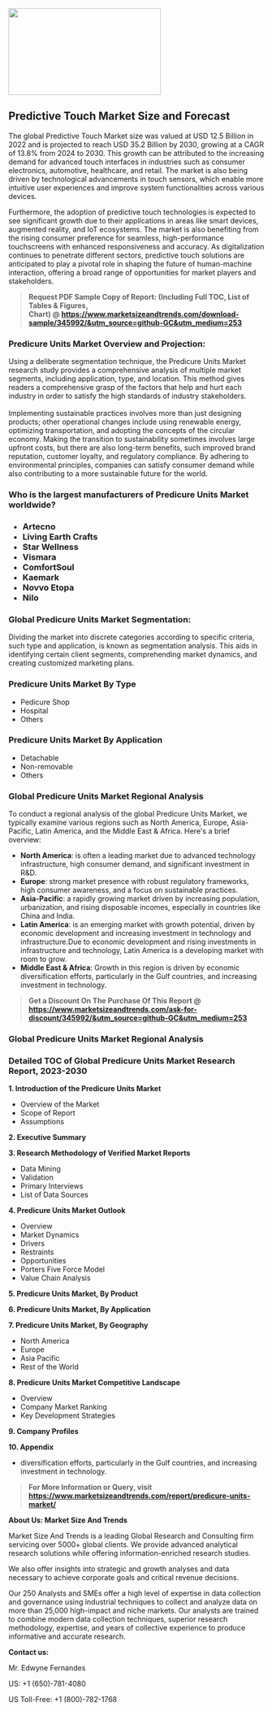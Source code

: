 <p><img class="alignnone size-medium wp-image-20088" src="https://ffe5etoiles.com/wp-content/uploads/2024/12/MST1-300x171.png" alt="" width="300" height="171" /></p><h2>Predictive Touch Market Size and Forecast</h2><p>The global Predictive Touch Market size was valued at USD 12.5 Billion in 2022 and is projected to reach USD 35.2 Billion by 2030, growing at a CAGR of 13.8% from 2024 to 2030. This growth can be attributed to the increasing demand for advanced touch interfaces in industries such as consumer electronics, automotive, healthcare, and retail. The market is also being driven by technological advancements in touch sensors, which enable more intuitive user experiences and improve system functionalities across various devices.</p><p>Furthermore, the adoption of predictive touch technologies is expected to see significant growth due to their applications in areas like smart devices, augmented reality, and IoT ecosystems. The market is also benefiting from the rising consumer preference for seamless, high-performance touchscreens with enhanced responsiveness and accuracy. As digitalization continues to penetrate different sectors, predictive touch solutions are anticipated to play a pivotal role in shaping the future of human-machine interaction, offering a broad range of opportunities for market players and stakeholders.</p></p><blockquote id="" class=""><strong>Request PDF Sample Copy of Report: (Including Full TOC, List of Tables &amp; Figures, Chart)&nbsp;@&nbsp;<strong><a href="https://www.marketsizeandtrends.com/download-sample/345992/&utm_source=github-GC&utm_medium=253" target="_blank">https://www.marketsizeandtrends.com/download-sample/345992/&utm_source=github-GC&utm_medium=253</a></strong></strong></blockquote><h3 id="" class="">Predicure Units Market&nbsp;Overview and Projection:</h3><p id="" class="">Using a deliberate segmentation technique, the Predicure Units Market research study provides a comprehensive analysis of multiple market segments, including application, type, and location. This method gives readers a comprehensive grasp of the factors that help and hurt each industry in order to satisfy the high standards of industry stakeholders. <br /> <br />Implementing sustainable practices involves more than just designing products; other operational changes include using renewable energy, optimizing transportation, and adopting the concepts of the circular economy. Making the transition to sustainability sometimes involves large upfront costs, but there are also long-term benefits, such improved brand reputation, customer loyalty, and regulatory compliance. By adhering to environmental principles, companies can satisfy consumer demand while also contributing to a more sustainable future for the world.</p><h3 id="" class="">Who is the largest manufacturers of&nbsp;Predicure Units Market worldwide?</h3><h3 class=""><p><ul><li>Artecno </li><li> Living Earth Crafts </li><li> Star Wellness </li><li> Vismara </li><li> ComfortSoul </li><li> Kaemark </li><li> Novvo Etopa </li><li> Nilo</li></ul></p></h3><h3 id="" class="">Global&nbsp;Predicure Units Market Segmentation:</h3><p id="" class="">Dividing the market into discrete categories according to specific criteria, such type and application, is known as segmentation analysis. This aids in identifying certain client segments, comprehending market dynamics, and creating customized marketing plans.</p><h3 id="" class="">Predicure Units Market&nbsp;By Type</h3><p><p><ul><li>Pedicure Shop</li><li> Hospital</li><li> Others</p></li></ul></p></p><h3 id="" class="">Predicure Units Market&nbsp;By Application</h3><p class=""><p><ul><li>Detachable</li><li> Non-removable</li><li> Others</li></ul></p></p><h3 id="" class="">Global Predicure Units Market Regional Analysis</h3><p id="" class="">To conduct a regional analysis of the global Predicure Units Market, we typically examine various regions such as North America, Europe, Asia-Pacific, Latin America, and the Middle East &amp; Africa. Here's a brief overview:</p><ul><li><strong>North America</strong>: is often a leading market due to advanced technology infrastructure, high consumer demand, and significant investment in R&amp;D.</li><li><strong>Europe</strong>: strong market presence with robust regulatory frameworks, high consumer awareness, and a focus on sustainable practices.</li><li><strong>Asia-Pacific</strong>: a rapidly growing market driven by increasing population, urbanization, and rising disposable incomes, especially in countries like China and India.</li><li><strong>Latin America</strong>: is an emerging market with growth potential, driven by economic development and increasing investment in technology and infrastructure.Due to economic development and rising investments in infrastructure and technology, Latin America is a developing market with room to grow.</li><li><strong>Middle East &amp; Africa</strong>: Growth in this region is driven by economic diversification efforts, particularly in the Gulf countries, and increasing investment in technology.</li></ul><blockquote id="" class=""><strong>Get a Discount On The Purchase Of This Report @ <strong><a href="https://www.marketsizeandtrends.com/ask-for-discount/345992/&utm_source=github-GC&utm_medium=253" target="_blank">https://www.marketsizeandtrends.com/ask-for-discount/345992/&utm_source=github-GC&utm_medium=253</a></strong></strong></blockquote><h3 id="" class="">Global Predicure Units Market Regional Analysis</h3><h3 id="" class="">Detailed TOC of Global Predicure Units Market Research Report, 2023-2030</h3><p id="" class=""><strong>1. Introduction of the Predicure Units Market</strong></p><ul><li>Overview of the Market</li><li>Scope of Report</li><li>Assumptions</li></ul><p id="" class=""><strong>2. Executive Summary</strong></p><p id="" class=""><strong>3. Research Methodology of Verified Market Reports</strong></p><ul><li>Data Mining</li><li>Validation</li><li>Primary Interviews</li><li>List of Data Sources</li></ul><p id="" class=""><strong>4. Predicure Units Market Outlook</strong></p><ul><li>Overview</li><li>Market Dynamics</li><li>Drivers</li><li>Restraints</li><li>Opportunities</li><li>Porters Five Force Model</li><li>Value Chain Analysis</li></ul><p id="" class=""><strong>5. Predicure Units Market, By Product</strong></p><p id="" class=""><strong>6. Predicure Units Market, By Application</strong></p><p id="" class=""><strong>7. Predicure Units Market, By Geography</strong></p><ul><li>North America</li><li>Europe</li><li>Asia Pacific</li><li>Rest of the World</li></ul><p id="" class=""><strong>8. Predicure Units Market Competitive Landscape</strong></p><ul><li>Overview</li><li>Company Market Ranking</li><li>Key Development Strategies</li></ul><p id="" class=""><strong>9. Company Profiles</strong></p><p id="" class=""><strong>10. Appendix</strong></p><ul><li>diversification efforts, particularly in the Gulf countries, and increasing investment in technology.</li></ul><blockquote id="" class=""><strong>For More Information or Query, visit <strong><strong><a href="https://www.marketsizeandtrends.com/report/predicure-units-market/" target="_blank">https://www.marketsizeandtrends.com/report/predicure-units-market/</a></strong></strong></strong></blockquote><p id="" class=""><strong>About Us: Market Size And Trends</strong></p><p id="" class="">Market Size And Trends is a leading Global Research and Consulting firm servicing over 5000+ global clients. We provide advanced analytical research solutions while offering information-enriched research studies.</p><p id="" class="">We also offer insights into strategic and growth analyses and data necessary to achieve corporate goals and critical revenue decisions.</p><p id="" class="">Our 250 Analysts and SMEs offer a high level of expertise in data collection and governance using industrial techniques to collect and analyze data on more than 25,000 high-impact and niche markets. Our analysts are trained to combine modern data collection techniques, superior research methodology, expertise, and years of collective experience to produce informative and accurate research.</p><p id="" class=""><strong>Contact us:</strong></p><p id="" class="">Mr. Edwyne Fernandes</p><p id="" class="">US: +1 (650)-781-4080</p><p id="" class="">US Toll-Free: +1 (800)-782-1768</p>
